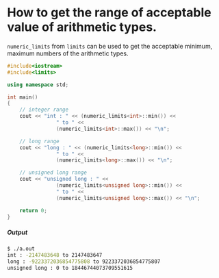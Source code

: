 # How to get the range of acceptable value of arithmetic types.

```numeric_limits``` from ```limits``` can be used to get the acceptable minimum, maximum numbers of the arithmetic types.

```c++
#include<iostream>
#include<limits>

using namespace std;

int main()
{
	// integer range
	cout << "int : " << (numeric_limits<int>::min()) <<
				" to " <<
				(numeric_limits<int>::max()) << "\n";  

	// long range
	cout << "long : " << (numeric_limits<long>::min()) <<
				" to " <<
				(numeric_limits<long>::max()) << "\n";  

	// unsigned long range
	cout << "unsigned long : " <<
				(numeric_limits<unsigned long>::min()) <<
				" to " <<
				(numeric_limits<unsigned long>::max()) << "\n";

	return 0;
}
```
##### Output

```bash
$ ./a.out
int : -2147483648 to 2147483647
long : -9223372036854775808 to 9223372036854775807
unsigned long : 0 to 18446744073709551615
```

